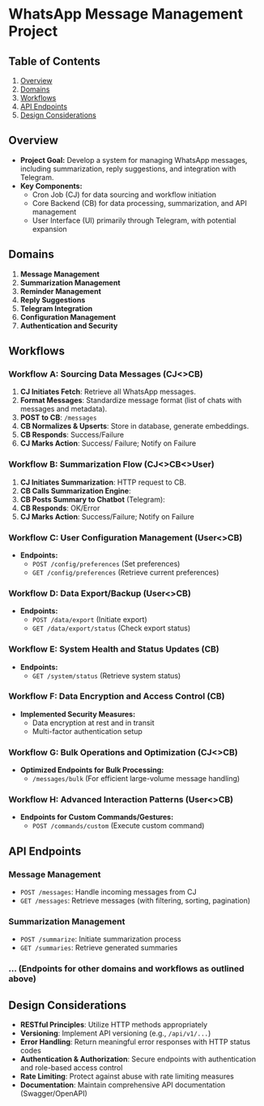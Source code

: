 **WhatsApp Message Management Project**
======================================

**Table of Contents**
-----------------

1. [Overview](#overview)
2. [Domains](#domains)
3. [Workflows](#workflows)
4. [API Endpoints](#api-endpoints)
5. [Design Considerations](#design-considerations)

**Overview**
--------

* **Project Goal:** Develop a system for managing WhatsApp messages, including summarization, reply suggestions, and integration with Telegram.
* **Key Components:**
	+ Cron Job (CJ) for data sourcing and workflow initiation
	+ Core Backend (CB) for data processing, summarization, and API management
	+ User Interface (UI) primarily through Telegram, with potential expansion

**Domains**
--------

1. **Message Management**
2. **Summarization Management**
3. **Reminder Management**
4. **Reply Suggestions**
5. **Telegram Integration**
6. **Configuration Management**
7. **Authentication and Security**

**Workflows**
---------

### Workflow A: Sourcing Data Messages (CJ<>CB)

1. **CJ Initiates Fetch**: Retrieve all WhatsApp messages.
2. **Format Messages**: Standardize message format (list of chats with messages and metadata).
3. **POST to CB**: `/messages`
4. **CB Normalizes & Upserts**: Store in database, generate embeddings.
5. **CB Responds**: Success/Failure
6. **CJ Marks Action**: Success/ Failure; Notify on Failure

### Workflow B: Summarization Flow (CJ<>CB<>User)

1. **CJ Initiates Summarization**: HTTP request to CB.
2. **CB Calls Summarization Engine**:
3. **CB Posts Summary to Chatbot** (Telegram):
4. **CB Responds**: OK/Error
5. **CJ Marks Action**: Success/Failure; Notify on Failure

### Workflow C: User Configuration Management (User<>CB)

* **Endpoints:**
	+ `POST /config/preferences` (Set preferences)
	+ `GET /config/preferences` (Retrieve current preferences)

### Workflow D: Data Export/Backup (User<>CB)

* **Endpoints:**
	+ `POST /data/export` (Initiate export)
	+ `GET /data/export/status` (Check export status)

### Workflow E: System Health and Status Updates (CB)

* **Endpoints:**
	+ `GET /system/status` (Retrieve system status)

### Workflow F: Data Encryption and Access Control (CB)

* **Implemented Security Measures:**
	+ Data encryption at rest and in transit
	+ Multi-factor authentication setup

### Workflow G: Bulk Operations and Optimization (CJ<>CB)

* **Optimized Endpoints for Bulk Processing:**
	+ `/messages/bulk` (For efficient large-volume message handling)

### Workflow H: Advanced Interaction Patterns (User<>CB)

* **Endpoints for Custom Commands/Gestures:**
	+ `POST /commands/custom` (Execute custom command)

**API Endpoints**
--------------

### Message Management

* `POST /messages`: Handle incoming messages from CJ
* `GET /messages`: Retrieve messages (with filtering, sorting, pagination)

### Summarization Management

* `POST /summarize`: Initiate summarization process
* `GET /summaries`: Retrieve generated summaries

### ... (Endpoints for other domains and workflows as outlined above)

**Design Considerations**
----------------------

* **RESTful Principles**: Utilize HTTP methods appropriately
* **Versioning**: Implement API versioning (e.g., `/api/v1/...`)
* **Error Handling**: Return meaningful error responses with HTTP status codes
* **Authentication & Authorization**: Secure endpoints with authentication and role-based access control
* **Rate Limiting**: Protect against abuse with rate limiting measures
* **Documentation**: Maintain comprehensive API documentation (Swagger/OpenAPI)
